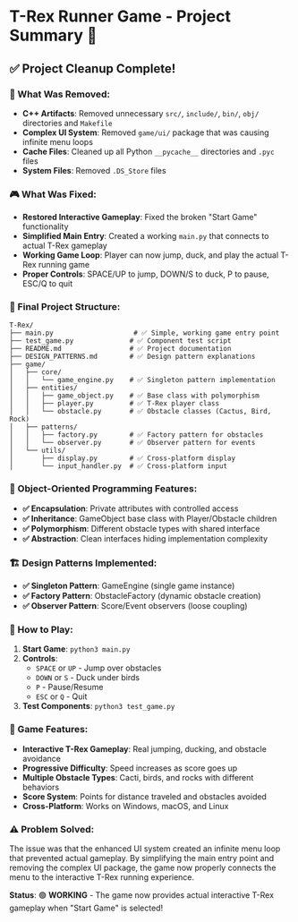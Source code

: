 # T-Rex Runner Game - Project Summary 🦕

## ✅ Project Cleanup Complete!

### 🧹 What Was Removed:
- **C++ Artifacts**: Removed unnecessary `src/`, `include/`, `bin/`, `obj/` directories and `Makefile`
- **Complex UI System**: Removed `game/ui/` package that was causing infinite menu loops
- **Cache Files**: Cleaned up all Python `__pycache__` directories and `.pyc` files
- **System Files**: Removed `.DS_Store` files

### 🎮 What Was Fixed:
- **Restored Interactive Gameplay**: Fixed the broken "Start Game" functionality
- **Simplified Main Entry**: Created a working `main.py` that connects to actual T-Rex gameplay
- **Working Game Loop**: Player can now jump, duck, and play the actual T-Rex running game
- **Proper Controls**: SPACE/UP to jump, DOWN/S to duck, P to pause, ESC/Q to quit

### 📁 Final Project Structure:
```
T-Rex/
├── main.py                    # ✅ Simple, working game entry point
├── test_game.py              # ✅ Component test script
├── README.md                 # ✅ Project documentation
├── DESIGN_PATTERNS.md        # ✅ Design pattern explanations
├── game/
│   ├── core/
│   │   └── game_engine.py    # ✅ Singleton pattern implementation
│   ├── entities/
│   │   ├── game_object.py    # ✅ Base class with polymorphism
│   │   ├── player.py         # ✅ T-Rex player class
│   │   └── obstacle.py       # ✅ Obstacle classes (Cactus, Bird, Rock)
│   ├── patterns/
│   │   ├── factory.py        # ✅ Factory pattern for obstacles
│   │   └── observer.py       # ✅ Observer pattern for events
│   └── utils/
│       ├── display.py        # ✅ Cross-platform display
│       └── input_handler.py  # ✅ Cross-platform input
```

### 🎯 Object-Oriented Programming Features:
- **✅ Encapsulation**: Private attributes with controlled access
- **✅ Inheritance**: GameObject base class with Player/Obstacle children
- **✅ Polymorphism**: Different obstacle types with shared interface
- **✅ Abstraction**: Clean interfaces hiding implementation complexity

### 🏗️ Design Patterns Implemented:
- **✅ Singleton Pattern**: GameEngine (single game instance)
- **✅ Factory Pattern**: ObstacleFactory (dynamic obstacle creation)
- **✅ Observer Pattern**: Score/Event observers (loose coupling)

### 🚀 How to Play:
1. **Start Game**: `python3 main.py`
2. **Controls**:
   - `SPACE` or `UP` - Jump over obstacles
   - `DOWN` or `S` - Duck under birds
   - `P` - Pause/Resume
   - `ESC` or `Q` - Quit
3. **Test Components**: `python3 test_game.py`

### 🎉 Game Features:
- **Interactive T-Rex Gameplay**: Real jumping, ducking, and obstacle avoidance
- **Progressive Difficulty**: Speed increases as score goes up
- **Multiple Obstacle Types**: Cacti, birds, and rocks with different behaviors
- **Score System**: Points for distance traveled and obstacles avoided
- **Cross-Platform**: Works on Windows, macOS, and Linux

### ⚠️ Problem Solved:
The issue was that the enhanced UI system created an infinite menu loop that prevented actual gameplay. By simplifying the main entry point and removing the complex UI package, the game now properly connects the menu to the interactive T-Rex running experience.

**Status**: 🟢 **WORKING** - The game now provides actual interactive T-Rex gameplay when "Start Game" is selected!
